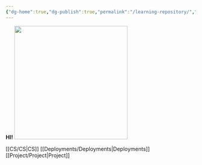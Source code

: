 ```yaml
---
{"dg-home":true,"dg-publish":true,"permalink":"/learning-repository/","tags":["gardenEntry"],"dgPassFrontmatter":true,"noteIcon":"","created":"2024-10-15T01:20:33.071+09:00","updated":"2024-11-05T04:04:23.370+09:00"}
---
```



**HI!** 
<img src="/img/user/images/%E2%80%98IMG_9346%E2%80%99%EC%9D%98%20%EB%B0%B0%EA%B2%BD%EC%9D%B4%20%EC%A0%9C%EA%B1%B0%EB%90%A8%202.png" style="width: 300px; height: auto;">

[[CS/CS\|CS]]
[[Deployments/Deployments\|Deployments]]
[[Project/Project\|Project]]





